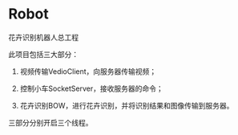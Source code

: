 # Robot
花卉识别机器人总工程

此项目包括三大部分：

1. 视频传输VedioClient，向服务器传输视频；

2. 控制小车SocketServer，接收服务器的命令；

3. 花卉识别BOW，进行花卉识别，并将识别结果和图像传输到服务器。

三部分分别开启三个线程。

